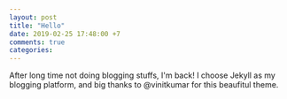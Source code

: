 ```yaml
---
layout: post
title: "Hello"
date: 2019-02-25 17:48:00 +7
comments: true
categories: 
---
```


After long time not doing blogging stuffs, I'm back! I choose Jekyll as my blogging platform, 
and big thanks to @vinitkumar for this beaufitul theme.